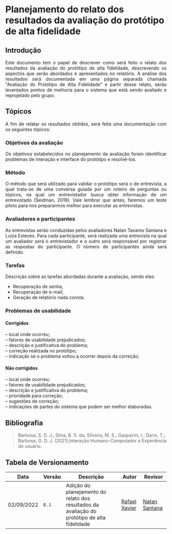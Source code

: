 # Planejamento do relato dos resultados da avaliação do protótipo de alta fidelidade 

## Introdução

<div style="text-align: justify">
Este documento tem o papel de descrever como será feito o relato dos resultados da avaliação do protótipo de alta fidelidade, descrevendo os aspectos que serão abordados e apresentados no relatório. A análise dos resultados será documentada em uma página separada chamada "Avaliação do Protótipo de Alta Fidelidade" e partir desse relato, serão levantados pontos de melhoria para o sistema que está sendo avaliado e reprojetado pelo grupo.
</div>

## Tópicos

<div style="text-align: justify">
A fim de relatar os resultados obtidos, será feita uma documentação com os seguintes tópicos:
</div>

### Objetivos da avaliação

<div style="text-align: justify">
Os objetivos estabelecidos no planejamento da avaliação foram identificar problemas de interação e interface do protótipo e resolvê-los.
</div>

### Método

<div style="text-align: justify">
O método que será utilizado para validar o protótipo será o de entrevista, a qual trata-se de uma conversa guiada por um roteiro de perguntas ou tópicos, na qual um entrevistador busca obter informação de um entrevistado (Seidman, 2019). Vale lembrar que antes, faremos um teste piloto para nos prepararmos melhor para executar as entrevistas.
</div>

### Avaliadores e participantes

<div style="text-align: justify">
As entrevistas serão conduzidas pelos avaliadores Natan Tavares Santana e Luíza Esteves. Para cada participante, será realizada uma entrevista na qual um avaliador será o entrevistador e o outro será responsável por registrar as respostas do participante. O número de participantes ainda será definido.
</div>

### Tarefas

<div style="text-align: justify">
Descrição sobre as tarefas abordadas durante a avaliação, sendo elas:
</div>

- Recuperação de senha;
- Recuperação de e-mail;
- Geração de relatório nada consta.

### Problemas de usabilidade

#### Corrigidos

– local onde ocorreu;</br>
– fatores de usabilidade prejudicados;</br>
– descrição e justificativa do problema;</br>
– correção realizada no protótipo;</br>
– indicação se o problema voltou a ocorrer depois da correção;</br>

#### Não corrigidos

– local onde ocorreu;</br>
– fatores de usabilidade prejudicados;</br>
– descrição e justificativa do problema;</br>
– prioridade para correção;</br>
– sugestões de correção;</br>
– indicações de partes do sistema que podem ser melhor elaboradas.</br>

## Bibliografia
> Barbosa, S. D. J.; Silva, B. S. da; Silveira, M. S.; Gasparini, I.; Darin, T.; Barbosa, G. D. J. (2021);Interação Humano-Computador e Experiência do usuário.

## Tabela de Versionamento

| Data | Versão | Descrição | Autor | Revisor |
| ---- | ------ | --------- | ----- | ------- |
| 02/09/2022 | `0.1`  | Adição do planejamento do relato dos resultados da avaliação do protótipo de alta fidelidade | [Rafael Xavier](https://github.com/rafaelxavierr) | [Natan Santana](https://github.com/Neitan2001) |